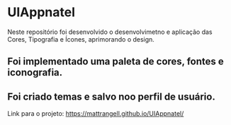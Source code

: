 # UIAppnatel
Neste repositório foi desenvolvido o desenvolvimetno e aplicação das Cores, Tipografia e Ícones, aprimorando o design.

## Foi implementado uma paleta de cores, fontes e iconografia.
## Foi criado temas e salvo noo perfil de usuário.

Link para o projeto:
https://mattrangell.github.io/UIAppnatel/

